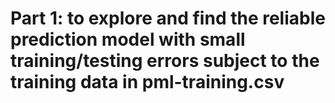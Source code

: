 # Part 1: to explore and find the reliable prediction model with small training/testing errors subject to the training data in pml-training.csv


